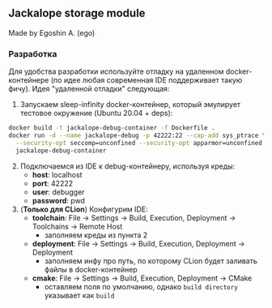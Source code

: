 ## Jackalope storage module

Made by Egoshin A. (ego)

### Разработка

Для удобства разработки используйте отладку на удаленном docker-контейнере (по идее любая современная IDE 
поддерживает такую фичу). Идея "удаленной отладки" следующая:

1. Запускаем sleep-infinity docker-контейнер, который эмулирует тестовое окружение (Ubuntu 20.04 + deps):
```bash
docker build -t jackalope-debug-container -f Dockerfile .
docker run -d --name jackalope-debug -p 42222:22 --cap-add sys_ptrace \
  --security-opt seccomp=unconfined --security-opt apparmor=unconfined \
  jackalope-debug-container
```
2. Подключаемся из IDE к debug-контейнеру, используя креды:
    - **host**: localhost
    - **port**: 42222
    - **user**: debugger
    - **password**: pwd
3. (**Только для CLion**) Конфигурим IDE:
    - **toolchain**: File -> Settings -> Build, Execution, Deployment -> Toolchains -> Remote Host
        - заполняем креды из пункта 2
    - **deployment**: File -> Settings -> Build, Execution, Deployment -> Deployment
        - заполняем инфу про путь, по которому CLion будет заливать файлы в docker-контейнер
    - **cmake**: File -> Settings -> Build, Execution, Deployment -> CMake
        - оставляем поля по умолчанию, однако `build directory` указывает как `build`